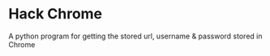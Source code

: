 # Hack Chrome
A python program for getting the stored url, username &amp; password stored in Chrome
